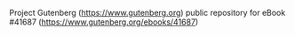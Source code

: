 Project Gutenberg (https://www.gutenberg.org) public repository for eBook #41687 (https://www.gutenberg.org/ebooks/41687)
